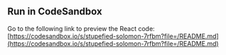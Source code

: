 ## Run in CodeSandbox
Go to the following link to preview the React code: [https://codesandbox.io/s/stupefied-solomon-7rfbm?file=/README.md](https://codesandbox.io/s/stupefied-solomon-7rfbm?file=/README.md)
